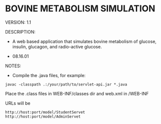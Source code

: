 BOVINE METABOLISM SIMULATION
============================
VERSION:  1.1

DESCRIPTION:
* A web based application that simulates bovine metabolism of glucose,
insulin, glucagon, and radio-active glucose.

* 08.16.01


NOTES:
* Compile the .java files, for example: 

````
javac -classpath .:/your/path/to/servlet-api.jar *.java
````

Place the .class files in WEB-INF/classes dir and web.xml in /WEB-INF

URLs will be 

````
http://host:port/model/StudentServet
http://host:port/model/AdminServet
````


